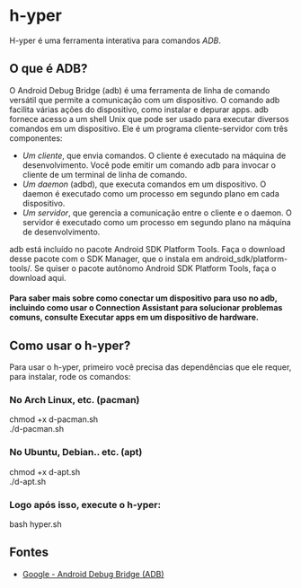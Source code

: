 # h-yper
H-yper é uma ferramenta interativa para comandos *ADB*.
## O que é ADB?
O Android Debug Bridge (adb) é uma ferramenta de linha de comando versátil que permite a comunicação com um dispositivo. O comando adb facilita várias ações do dispositivo, como instalar e depurar apps. adb fornece acesso a um shell Unix que pode ser usado para executar diversos comandos em um dispositivo. Ele é um programa cliente-servidor com três componentes:  

- *Um cliente*, que envia comandos. O cliente é executado na máquina de desenvolvimento. Você pode emitir um comando adb para invocar o cliente de um terminal de linha de comando.
- *Um daemon* (adbd), que executa comandos em um dispositivo. O daemon é executado como um processo em segundo plano em cada dispositivo.
- *Um servidor*, que gerencia a comunicação entre o cliente e o daemon. O servidor é executado como um processo em segundo plano na máquina de desenvolvimento.  

adb está incluído no pacote Android SDK Platform Tools. Faça o download desse pacote com o SDK Manager, que o instala em android_sdk/platform-tools/. Se quiser o pacote autônomo Android SDK Platform Tools, faça o download aqui.  

#### Para saber mais sobre como conectar um dispositivo para uso no adb, incluindo como usar o Connection Assistant para solucionar problemas comuns, consulte Executar apps em um dispositivo de hardware.  
## Como usar o h-yper?
Para usar o h-yper, primeiro você precisa das dependências que ele requer, para instalar, rode os comandos:
### No Arch Linux, etc. (pacman)
chmod +x d-pacman.sh  
./d-pacman.sh
### No Ubuntu, Debian.. etc. (apt)
chmod +x d-apt.sh  
./d-apt.sh  
### Logo após isso, execute o h-yper:  
bash hyper.sh  





## Fontes

- [Google - Android Debug Bridge (ADB)](https://developer.android.com/tools/adb)
